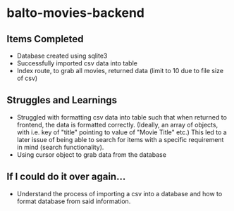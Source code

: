 # balto-movies-backend


## Items Completed
- Database created using sqlite3
- Successfully imported csv data into table
- Index route, to grab all movies, returned data (limit to 10 due to file size of csv)


## Struggles and Learnings
- Struggled with formatting csv data into table such that when returned to frontend, the data is formatted correctly. (Ideally, an array of objects, with i.e. key of "title" pointing to value of "Movie Title" etc.) This led to a later issue of being able to search for items with a specific requirement in mind (search functionality).
- Using cursor object to grab data from the database

## If I could do it over again...
- Understand the process of importing a csv into a database and how to format database from said information. 
